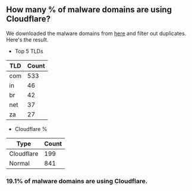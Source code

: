 ## How many % of malware domains are using Cloudflare?


We downloaded the malware domains from [here](https://urlhaus.abuse.ch) and filter out duplicates.
Here's the result.


[//]: # (start replacement)


- Top 5 TLDs

| TLD | Count |
| --- | --- |
| com | 533 |
| in | 46 |
| br | 42 |
| net | 37 |
| za | 27 |


- Cloudflare %

| Type | Count |
| --- | --- |
| Cloudflare | 199 |
| Normal | 841 |


### 19.1% of malware domains are using Cloudflare.